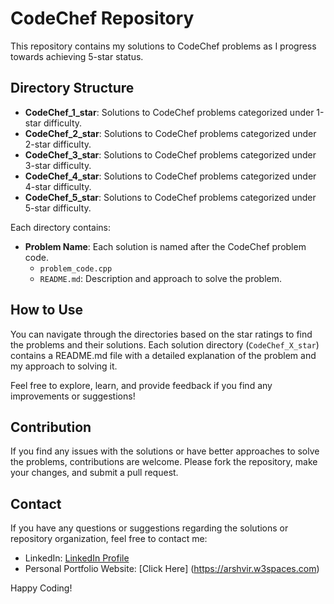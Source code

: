 # CodeChef Repository

This repository contains my solutions to CodeChef problems as I progress towards achieving 5-star status.

## Directory Structure

- **CodeChef_1_star**: Solutions to CodeChef problems categorized under 1-star difficulty.
- **CodeChef_2_star**: Solutions to CodeChef problems categorized under 2-star difficulty.
- **CodeChef_3_star**: Solutions to CodeChef problems categorized under 3-star difficulty.
- **CodeChef_4_star**: Solutions to CodeChef problems categorized under 4-star difficulty.
- **CodeChef_5_star**: Solutions to CodeChef problems categorized under 5-star difficulty.

Each directory contains:
- **Problem Name**: Each solution is named after the CodeChef problem code.
  - `problem_code.cpp` 
  - `README.md`: Description and approach to solve the problem.

## How to Use

You can navigate through the directories based on the star ratings to find the problems and their solutions. Each solution directory (`CodeChef_X_star`) contains a README.md file with a detailed explanation of the problem and my approach to solving it.

Feel free to explore, learn, and provide feedback if you find any improvements or suggestions!

## Contribution

If you find any issues with the solutions or have better approaches to solve the problems, contributions are welcome. Please fork the repository, make your changes, and submit a pull request.

## Contact

If you have any questions or suggestions regarding the solutions or repository organization, feel free to contact me:
<!---- Email: your.email@example.com-->
- LinkedIn: [LinkedIn Profile](https://in.linkedin.com/in/arshvir-995a91203)
- Personal Portfolio Website: [Click Here] (https://arshvir.w3spaces.com)

Happy Coding!
